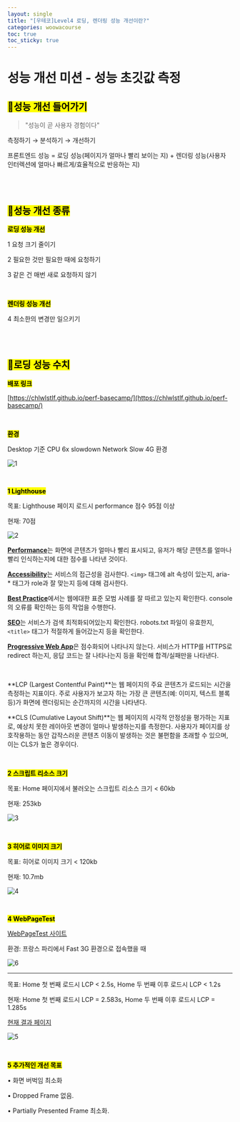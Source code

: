 ```yaml
---
layout: single
title: "[우테코]Level4 로딩, 렌더링 성능 개선이란?"
categories: woowacourse
toc: true
toc_sticky: true
---
```


# 성능 개선 미션 - 성능 초깃값 측정

## <mark class="pink">📌성능 개선 들어가기</mark>

> "성능이 곧 사용자 경험이다"

측정하기 → 분석하기 → 개선하기

프론트엔드 성능 = 로딩 성능(페이지가 얼마나 빨리 보이는 지) + 렌더링 성능(사용자 인터렉션에 얼마나 빠르게/효율적으로 반응하는 지)

<br>
<br>

## <mark class="pink">📌성능 개선 종류</mark>

**<mark class="yellow">로딩 성능 개선</mark>**

1 요청 크기 줄이기

2 필요한 것만 필요한 때에 요청하기

3 같은 건 매번 새로 요청하지 않기

<br>

**<mark class="yellow">렌더링 성능 개선</mark>**

4 최소한의 변경만 일으키기

<br>
<br>

## <mark class="pink">📌로딩 성능 수치</mark>

**<mark class="yellow">배포 링크</mark>**

[https://chlwlstlf.github.io/perf-basecamp/](https://chlwlstlf.github.io/perf-basecamp/)

<br>

**<mark class="yellow">환경</mark>**

Desktop 기준 CPU 6x slowdown Network Slow 4G 환경

![1](https://github.com/user-attachments/assets/e0469390-f2c5-4972-980b-22f7b9309c26)

<br>

**<mark class="yellow">1 Lighthouse</mark>**

목표: Lighthouse 페이지 로드시 performance 점수 95점 이상

현재: 70점

![2](https://github.com/user-attachments/assets/73dfe5f3-53ad-46d1-a942-1b43cdc6a711)

[**Performance**](https://web.dev/performance-scoring/)는 화면에 콘텐츠가 얼마나 빨리 표시되고, 유저가 해당 콘텐츠를 얼마나 빨리 인식하는지에 대한 점수를 나타낸 것이다.

[**Accessibility**](https://web.dev/accessibility-scoring/)는 서비스의 접근성을 검사한다. `<img>` 태그에 alt 속성이 있는지, aria-\* 태그가 role과 잘 맞는지 등에 대해 검사한다.

[**Best Practice**](https://web.dev/lighthouse-best-practices/)에서는 웹에대한 표준 모범 사례를 잘 따르고 있는지 확인한다. console의 오류를 확인하는 등의 작업을 수행한다.

[**SEO**](https://developers.google.com/search/docs/advanced/guidelines/webmaster-guidelines)는 서비스가 검색 최적화되어있는지 확인한다. robots.txt 파일이 유효한지, `<title>` 태그가 적절하게 들어갔는지 등을 확인한다.

[**Progressive Web App**](https://web.dev/pwa-checklist/)은 점수화되어 나타나지 않는다. 서비스가 HTTP를 HTTPS로 redirect 하는지, 응답 코드는 잘 나타나는지 등을 확인해 합격/실패만을 나타낸다.

<br>

**LCP (Largest Contentful Paint)**는 웹 페이지의 주요 콘텐츠가 로드되는 시간을 측정하는 지표이다. 주로 사용자가 보고자 하는 가장 큰 콘텐츠(예: 이미지, 텍스트 블록 등)가 화면에 렌더링되는 순간까지의 시간을 나타낸다.

**CLS (Cumulative Layout Shift)**는 웹 페이지의 시각적 안정성을 평가하는 지표로, 예상치 못한 레이아웃 변경이 얼마나 발생하는지를 측정한다. 사용자가 페이지를 상호작용하는 동안 갑작스러운 콘텐츠 이동이 발생하는 것은 불편함을 초래할 수 있으며, 이는 CLS가 높은 경우이다.

<br>

**<mark class="yellow">2 스크립트 리소스 크기</mark>**

목표: Home 페이지에서 불러오는 스크립트 리소스 크기 < 60kb

현재: 253kb

![3](https://github.com/user-attachments/assets/bbbea860-212c-4c18-95b7-457a3a0c4b0e)

<br>

**<mark class="yellow">3 히어로 이미지 크기</mark>**

목표: 히어로 이미지 크기 < 120kb

현재: 10.7mb

![4](https://github.com/user-attachments/assets/83da0932-a72e-487f-b51e-324aa5d7812b)

<br>

**<mark class="yellow">4 WebPageTest</mark>**

[WebPageTest 사이트](https://www.webpagetest.org/)

환경: 프랑스 파리에서 Fast 3G 환경으로 접속했을 때

![6](https://github.com/user-attachments/assets/aa23c9ef-c02c-4448-b62d-f1a981951c52)

---

목표: Home 첫 번째 로드시 LCP < 2.5s, Home 두 번째 이후 로드시 LCP < 1.2s

현재: Home 첫 번째 로드시 LCP = 2.583s, Home 두 번째 이후 로드시 LCP = 1.285s

[현재 결과 페이지](https://www.webpagetest.org/result/240904_BiDcDA_242/)

![5](https://github.com/user-attachments/assets/42a31a5a-c0b3-41f6-96a0-42ce32179b32)

<br>

**<mark class="yellow">5 추가적인 개선 목표</mark>**

• 화면 버벅임 최소화

• Dropped Frame 없음.

• Partially Presented Frame 최소화.
